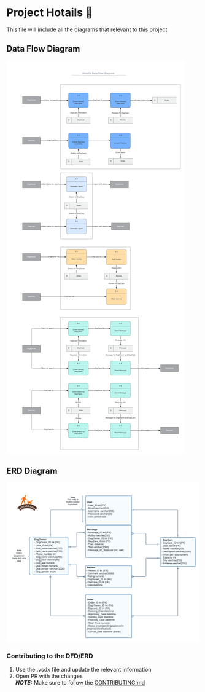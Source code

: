 # Project Hotails 🦴

This file will include all the diagrams that relevant to this project

## Data Flow Diagram
![](HotailsDataFlowDiagram.png)

## ERD Diagram
![](HotailsDatabaseERD.png)

### Contributing to the DFD/ERD
1. Use the .vsdx file and update the relevant information
2. Open PR with the changes\
**_NOTE:_** Make sure to follow the [CONTRIBUTING.md](Contributing.md)

